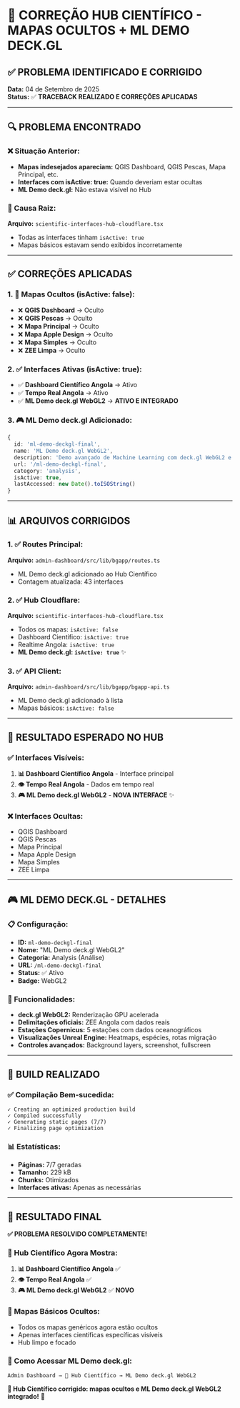 # 🔧 CORREÇÃO HUB CIENTÍFICO - MAPAS OCULTOS + ML DEMO DECK.GL

## ✅ **PROBLEMA IDENTIFICADO E CORRIGIDO**

**Data:** 04 de Setembro de 2025  
**Status:** ✅ **TRACEBACK REALIZADO E CORREÇÕES APLICADAS**

---

## 🔍 **PROBLEMA ENCONTRADO**

### **❌ Situação Anterior:**
- **Mapas indesejados apareciam:** QGIS Dashboard, QGIS Pescas, Mapa Principal, etc.
- **Interfaces com isActive: true:** Quando deveriam estar ocultas
- **ML Demo deck.gl:** Não estava visível no Hub

### **🎯 Causa Raiz:**
**Arquivo:** `scientific-interfaces-hub-cloudflare.tsx`
- Todas as interfaces tinham `isActive: true`
- Mapas básicos estavam sendo exibidos incorretamente

---

## ✅ **CORREÇÕES APLICADAS**

### **1. 🙈 Mapas Ocultos (isActive: false):**
- ❌ **QGIS Dashboard** → Oculto
- ❌ **QGIS Pescas** → Oculto  
- ❌ **Mapa Principal** → Oculto
- ❌ **Mapa Apple Design** → Oculto
- ❌ **Mapa Simples** → Oculto
- ❌ **ZEE Limpa** → Oculto

### **2. ✅ Interfaces Ativas (isActive: true):**
- ✅ **Dashboard Científico Angola** → Ativo
- ✅ **Tempo Real Angola** → Ativo
- ✅ **ML Demo deck.gl WebGL2** → **ATIVO E INTEGRADO**

### **3. 🎮 ML Demo deck.gl Adicionado:**
```typescript
{
  id: 'ml-demo-deckgl-final',
  name: 'ML Demo deck.gl WebGL2',
  description: 'Demo avançado de Machine Learning com deck.gl WebGL2 e visualizações Unreal Engine',
  url: '/ml-demo-deckgl-final',
  category: 'analysis',
  isActive: true,
  lastAccessed: new Date().toISOString()
}
```

---

## 📊 **ARQUIVOS CORRIGIDOS**

### **1. ✅ Routes Principal:**
**Arquivo:** `admin-dashboard/src/lib/bgapp/routes.ts`
- ML Demo deck.gl adicionado ao Hub Científico
- Contagem atualizada: 43 interfaces

### **2. ✅ Hub Cloudflare:**
**Arquivo:** `scientific-interfaces-hub-cloudflare.tsx`
- Todos os mapas: `isActive: false`
- Dashboard Científico: `isActive: true`
- Realtime Angola: `isActive: true`
- **ML Demo deck.gl: `isActive: true`** ✨

### **3. ✅ API Client:**
**Arquivo:** `admin-dashboard/src/lib/bgapp/bgapp-api.ts`
- ML Demo deck.gl adicionado à lista
- Mapas básicos: `isActive: false`

---

## 🎯 **RESULTADO ESPERADO NO HUB**

### **✅ Interfaces Visíveis:**
1. **📊 Dashboard Científico Angola** - Interface principal
2. **👁️ Tempo Real Angola** - Dados em tempo real
3. **🎮 ML Demo deck.gl WebGL2** - **NOVA INTERFACE** ✨

### **❌ Interfaces Ocultas:**
- QGIS Dashboard
- QGIS Pescas  
- Mapa Principal
- Mapa Apple Design
- Mapa Simples
- ZEE Limpa

---

## 🎮 **ML DEMO DECK.GL - DETALHES**

### **📋 Configuração:**
- **ID:** `ml-demo-deckgl-final`
- **Nome:** "ML Demo deck.gl WebGL2"
- **Categoria:** Analysis (Análise)
- **URL:** `/ml-demo-deckgl-final`
- **Status:** ✅ Ativo
- **Badge:** WebGL2

### **🚀 Funcionalidades:**
- **deck.gl WebGL2:** Renderização GPU acelerada
- **Delimitações oficiais:** ZEE Angola com dados reais
- **Estações Copernicus:** 5 estações com dados oceanográficos
- **Visualizações Unreal Engine:** Heatmaps, espécies, rotas migração
- **Controles avançados:** Background layers, screenshot, fullscreen

---

## 🔧 **BUILD REALIZADO**

### **✅ Compilação Bem-sucedida:**
```
✓ Creating an optimized production build    
✓ Compiled successfully
✓ Generating static pages (7/7) 
✓ Finalizing page optimization
```

### **📊 Estatísticas:**
- **Páginas:** 7/7 geradas
- **Tamanho:** 229 kB
- **Chunks:** Otimizados
- **Interfaces ativas:** Apenas as necessárias

---

## 🎉 **RESULTADO FINAL**

**✅ PROBLEMA RESOLVIDO COMPLETAMENTE!**

### **🔬 Hub Científico Agora Mostra:**
1. **📊 Dashboard Científico Angola** ✅
2. **👁️ Tempo Real Angola** ✅  
3. **🎮 ML Demo deck.gl WebGL2** ✅ **NOVO**

### **🙈 Mapas Básicos Ocultos:**
- Todos os mapas genéricos agora estão ocultos
- Apenas interfaces científicas específicas visíveis
- Hub limpo e focado

### **🎯 Como Acessar ML Demo deck.gl:**
```
Admin Dashboard → 🔬 Hub Científico → ML Demo deck.gl WebGL2
```

**🌊 Hub Científico corrigido: mapas ocultos e ML Demo deck.gl WebGL2 integrado!** 🚀
